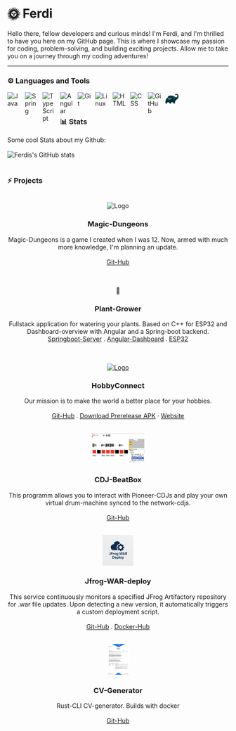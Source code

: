 # 🌞 Ferdi 

Hello there, fellow developers and curious minds! I'm Ferdi, and I'm thrilled to have you here on my GitHub page. This is where I showcase my passion for coding, problem-solving, and building exciting projects. Allow me to take you on a journey through my coding adventures! 

---

### ⚙️ Languages and Tools
<img align="left" alt="Java" width="30px" style="padding-right:10px;" src="https://cdn.jsdelivr.net/gh/devicons/devicon/icons/java/java-original.svg"/>
<img align="left" alt="Spring" width="30px" style="padding-right:10px;" src="https://cdn.jsdelivr.net/gh/devicons/devicon/icons/spring/spring-original.svg" />
<img align="left" alt="TypeScript" width="30px" style="padding-right:10px;" src="https://cdn.jsdelivr.net/gh/devicons/devicon/icons/typescript/typescript-plain.svg" />
<img align="left" alt="Angular" width="30px" style="padding-right:10px;" src="https://cdn.jsdelivr.net/gh/devicons/devicon/icons/angularjs/angularjs-plain.svg" />
<img align="left" alt="Git" width="30px" style="padding-right:10px;" src="https://cdn.jsdelivr.net/gh/devicons/devicon/icons/git/git-original.svg" />
<img align="left" alt="Linux" width="30px" style="padding-right:10px;" src="https://cdn.jsdelivr.net/gh/devicons/devicon/icons/linux/linux-original.svg" />
<img align="left" alt="HTML" width="30px" style="padding-right:10px;" src="https://cdn.jsdelivr.net/gh/devicons/devicon/icons/html5/html5-plain.svg" />
<img align="left" alt="CSS" width="30px" style="padding-right:10px;" src="https://cdn.jsdelivr.net/gh/devicons/devicon/icons/css3/css3-plain.svg" />
<img align="left" alt="GitHub" width="30px" style="padding-right:10px;" src="https://cdn.jsdelivr.net/gh/devicons/devicon/icons/github/github-original.svg" />
<img align="left" alt="Gradle" width="30px" style="padding-right:10px;" src="https://github.com/devicons/devicon/blob/v2.16.0/icons/gradle/gradle-original.svg" />



<br />

#

### 📊 Stats
Some cool Stats about my Github: <br>
<br>
![Ferdis's GitHub stats](https://github-readme-stats.vercel.app/api?username=ferdistro&show_icons=true&theme=cobalt)

#


### ⚡ Projects 

<!-- Magic-Dungeons -->
 <br />
<div align="center">
    <img src="https://github.com/FerdiStro/FerdiStro/assets/94618749/3c2ef355-01ae-4c54-b291-243255fd01da" alt="Logo" height="70">
<h3 align="center">Magic-Dungeons</h3>

  <p align="center">
Magic-Dungeons is a game I created when I was 12. Now, armed with much more knowledge, I'm planning an update.    <br />
    <br/>
    <a href="https://github.com/FerdiStro/Magic-Dungeons">Git-Hub</a>
  </p>
</div>
</br>

<!-- Plant-Grower -->
 <br />
<div align="center">
      <div alt="Logo" height="700">🌱</div>
<h3 align="center">Plant-Grower</h3>

  <p align="center">
  Fullstack application for watering your plants. Based on C++ for ESP32 and Dashboard-overview with Angular and a Spring-boot backend.    <br/>
    <a href="https://github.com/FerdiStro/plant-grower-springboot">Springboot-Server</a>
    .
    <a href="https://github.com/FerdiStro/plant-grower-angular">Angular-Dashboard</a>
    .
    <a href="https://github.com/FerdiStro/plant-grower-esp32">ESP32</a>

  </p>
</div>
</br>

<!-- Hobby-Connect -->
 <br />
<div align="center">
  <a href="https://github.com/HobbyConnect">
    <img src="https://avatars.githubusercontent.com/u/140051370?s=96&v=4" alt="Logo" height="70">
  </a>
<h3 align="center">HobbyConnect</h3>

  <p align="center">
    Our mission is to make the world a better place for your hobbies.
    <br />
    <br />
    <a href="https://github.com/HobbyConnect">Git-Hub</a>
    .
    <a href="https://github.com/HobbyConnect/hcMobile/releases">Download Prerelease APK</a>
    ·
    <a href="https://hobby-connect.de">Website</a>
  </p>
</div>

<!-- CDJ-BeatBox -->
 <br />
<div align="center">
  <a>
    <img src="https://github.com/FerdiStro/CDJ-BeatBox/blob/main/src/main/resources/Image/Doc/preview-normal-debug-mode.png" alt="Logo" height="70">
  </a>
<h3 align="center">CDJ-BeatBox</h3>
  <p align="center">
    This programm allows you to interact with Pioneer-CDJs and play your own virtual drum-machine synced to the network-cdjs. 
    <br />
    <br />
    <a href="https://github.com/FerdiStro/CDJ-BeatBox">Git-Hub</a>

  </p>
</div>

<!-- CDJ-BeatBox -->
 <br />
<div align="center">
  <a>
    <img src="https://github.com/FerdiStro/Jfrog-WAR-deploy/blob/main/doc/src/icon.png" alt="Logo" height="70">
  </a>
<h3 align="center">Jfrog-WAR-deploy</h3>
  <p align="center">
This service continuously monitors a specified JFrog Artifactory repository for .war file updates. Upon detecting a new version, it automatically triggers a custom deployment script.    <br />
    <br />
    <a href="https://github.com/FerdiStro/Jfrog-WAR-deploy">Git-Hub</a>
    .
    <a href="https://hub.docker.com/r/ferdinond/jfrog-artifact-watcher">Docker-Hub</a>
  </p>
</div>

<!-- CV Generator -->
 <br />
<div align="center">
  <a>
    <img src="https://github.com/FerdiStro/VS/blob/main/doc/CV_example_blue.png" alt="Logo" height="70">
  </a>
<h3 align="center">CV-Generator</h3>
  <p align="center">
Rust-CLI CV-generator. Builds with docker <br />
    <br />
    <a href="https://github.com/FerdiStro/VS">Git-Hub</a>
  </p>
</div>

